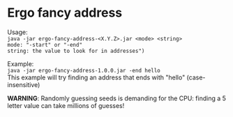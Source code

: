 <h1>Ergo fancy address</h1>

Usage:
<br>
`java -jar ergo-fancy-address-<X.Y.Z>.jar <mode> <string>`
<br>
`mode: "-start" or "-end"`
<br>
`string: the value to look for in addresses")`
<br>

Example:
<br>
`java -jar ergo-fancy-address-1.0.0.jar -end hello`
<br>
This example will try finding an address that ends with "hello" (case-insensitive)

<b>WARNING</b>: Randomly guessing seeds is demanding for the CPU: finding a 5 letter value can take millions of guesses!
